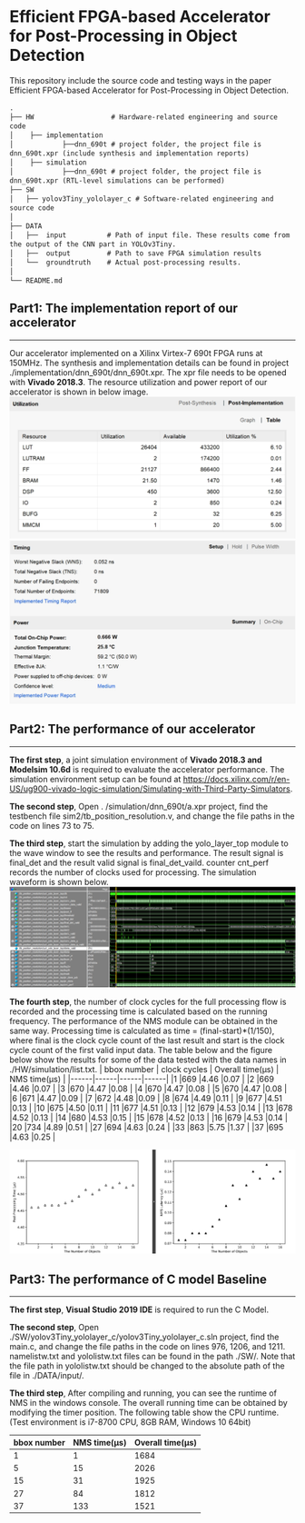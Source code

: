 # Efficient FPGA-based Accelerator for Post-Processing in Object Detection
This repository include the source code and testing ways in the paper Efficient FPGA-based Accelerator for Post-Processing in Object Detection.
```plaintext
.
├── HW                   # Hardware-related engineering and source code
│    ├── implementation
│            ├──dnn_690t # project folder, the project file is dnn_690t.xpr (include synthesis and implementation reports)   
│    ├── simulation
│            ├──dnn_690t # project folder, the project file is dnn_690t.xpr (RTL-level simulations can be performed)
├── SW
│   ├── yolov3Tiny_yololayer_c # Software-related engineering and source code
│
├── DATA
│   ├──  input          # Path of input file. These results come from the output of the CNN part in YOLOv3Tiny.
│   ├──  output         # Path to save FPGA simulation results
│   └──  groundtruth    # Actual post-processing results.
│
└── README.md
```
## Part1:  The implementation report of our accelerator
---
Our accelerator implemented on a Xilinx Virtex-7 690t FPGA runs at 150MHz. The synthesis and implementation details can be found in project ./implementation/dnn_690t/dnn_690t.xpr. The xpr file needs to be opened with __Vivado 2018.3__. The resource utilization and power report of our accelerator is shown in below image.
![File Open Error](HW/implementation/result/resource.png)
![File Open Error](HW/implementation/result/timingandpower.png)

## Part2:  The performance of our accelerator
---
__The first step__, a joint simulation environment of __Vivado 2018.3 and Modelsim 10.6d__ is required to evaluate the accelerator performance. The simulation environment setup can be found at https://docs.xilinx.com/r/en-US/ug900-vivado-logic-simulation/Simulating-with-Third-Party-Simulators.

__The second step__, Open . /simulation/dnn_690t/a.xpr project, find the testbench file sim2/tb_position_resolution.v, and change the file paths in the code on lines 73 to 75.

__The third step__, start the simulation by adding the yolo_layer_top module to the wave window to see the results and performance. The result signal is final_det and the result valid signal is final_det_vaild. counter cnt_perf records the number of clocks used for processing. The simulation waveform is shown below. 
![File Open Error](HW/simulation/image/sim_fig1.png)

__The fourth step__, the number of clock cycles for the full processing flow is recorded and the processing time is calculated based on the running frequency. The performance of the NMS module can be obtained in the same way. Processing time is calculated as time = (final-start)*(1/150), where final is the clock cycle count of the last result and start is the clock cycle count of the first valid input data. The table below and the figure below show the results for some of the data tested with the data names in ./HW/simulation/list.txt.
| bbox number | clock cycles | Overall time(μs) | NMS time(μs) |
|------|------|------|------|
|1	|669	|4.46 	|0.07 |
|2	|669	|4.46 	|0.07 |
|3	|670	|4.47 	|0.08 |
|4	|670	|4.47 	|0.08 |
|5	|670	|4.47 	|0.08 |
|6	|671	|4.47 	|0.09 |
|7	|672	|4.48 	|0.09 |
|8	|674	|4.49 	|0.11 |
|9	|677	|4.51 	|0.13 |
|10	|675	|4.50 	|0.11 |
|11	|677	|4.51 	|0.13 |
|12	|679	|4.53 	|0.14 |
|13	|678	|4.52 	|0.13 |
|14	|680	|4.53 	|0.15 |
|15	|678	|4.52 	|0.13 |
|16	|679	|4.53 	|0.14 |
|20	|734	|4.89 	|0.51 |
|27	|694	|4.63 	|0.24 |
|33	|863	|5.75 	|1.37 |
|37	|695	|4.63 	|0.25 |

![File Open Error](HW/simulation/image/result.png)

## Part3:  The performance of C model Baseline
---
__The first step__, __Visual Studio 2019 IDE__ is required to run the C Model.

__The second step__, Open ./SW/yolov3Tiny_yololayer_c/yolov3Tiny_yololayer_c.sln project, find the main.c, and change the file paths in the code on lines 976, 1206, and 1211. namelistw.txt and yololistw.txt files can be found in the path ./SW/. Note that the file path in yololistw.txt should be changed to the absolute path of the file in ./DATA/input/.

__The third step__, After compiling and running, you can see the runtime of NMS in the windows console. The overall running time can be obtained by modifying the timer position. The following table show the CPU runtime. (Test environment is i7-8700 CPU, 8GB RAM, Windows 10 64bit)

| bbox number | NMS time(μs) | Overall time(μs) |
|------|------|------|
|1	|1    |1684|
|5	|15   |2026|
|15	|31   |1925|
|27	|84   |1812|
|37	|133  |1521|
 


